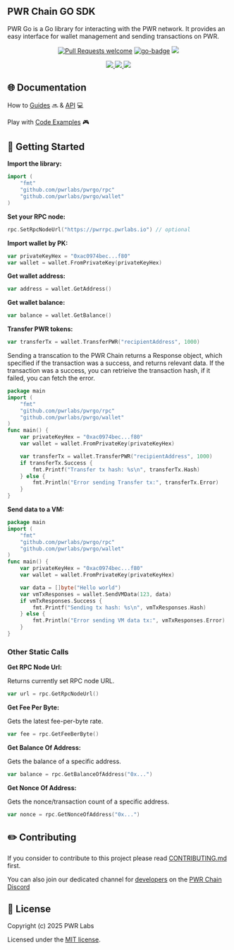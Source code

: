 ## PWR Chain GO SDK

PWR Go is a Go library for interacting with the PWR network.
It provides an easy interface for wallet management and sending transactions on PWR.

<div align="center">
<!-- markdownlint-restore -->

[![Pull Requests welcome](https://img.shields.io/badge/PRs-welcome-ff69b4.svg?style=flat-square)](https://github.com/pwrlabs/pwrgo/issues?q=is%3Aissue+is%3Aopen+label%3A%22help+wanted%22)
[![go-badge](https://pkg.go.dev/badge/github.com/pwrlabs/pwrgo)](https://pkg.go.dev/github.com/pwrlabs/pwrgo)
<a href="https://github.com/pwrlabs/pwrgo/blob/main/LICENSE/">
  <img src="https://img.shields.io/badge/license-MIT-black">
</a>
<!-- <a href="https://github.com/pwrlabs/pwrgo/stargazers">
  <img src='https://img.shields.io/github/stars/pwrlabs/pwrgo?color=yellow' />
</a> -->
<a href="https://pwrlabs.io/">
  <img src="https://img.shields.io/badge/powered_by-PWR Chain-navy">
</a>
<a href="https://www.youtube.com/@pwrlabs">
  <img src="https://img.shields.io/badge/Community%20calls-Youtube-red?logo=youtube"/>
</a>
<a href="https://twitter.com/pwrlabs">
  <img src="https://img.shields.io/twitter/follow/pwrlabs?style=social"/>
</a>

</div>

## 🌐 Documentation

How to [Guides](https://docs.pwrlabs.io/pwrchain/overview) 🔜 & [API](https://docs.pwrlabs.io/developers/developing-on-pwr-chain/what-is-a-decentralized-application) 💻

Play with [Code Examples](https://github.com/keep-pwr-strong/pwr-examples/) 🎮

## 💫 Getting Started

**Import the library:**

```go
import (
    "fmt"
    "github.com/pwrlabs/pwrgo/rpc"
    "github.com/pwrlabs/pwrgo/wallet"
)
```

**Set your RPC node:**

```go
rpc.SetRpcNodeUrl("https://pwrrpc.pwrlabs.io") // optional
```

**Import wallet by PK:**

```go
var privateKeyHex = "0xac0974bec...f80"
var wallet = wallet.FromPrivateKey(privateKeyHex)
```

**Get wallet address:**

```go
var address = wallet.GetAddress()
```

**Get wallet balance:**

```go
var balance = wallet.GetBalance()
```

**Transfer PWR tokens:**

```go
var transferTx = wallet.TransferPWR("recipientAddress", 1000)
```

Sending a transcation to the PWR Chain returns a Response object, which specified if the transaction was a success, and returns relevant data.
If the transaction was a success, you can retrieive the transaction hash, if it failed, you can fetch the error.

```go
package main
import (
    "fmt"
    "github.com/pwrlabs/pwrgo/rpc"
    "github.com/pwrlabs/pwrgo/wallet"
)
func main() {
    var privateKeyHex = "0xac0974bec...f80"
    var wallet = wallet.FromPrivateKey(privateKeyHex)

    var transferTx = wallet.TransferPWR("recipientAddress", 1000)
    if transferTx.Success {
        fmt.Printf("Transfer tx hash: %s\n", transferTx.Hash)
    } else {
        fmt.Println("Error sending Transfer tx:", transferTx.Error)
    }
}
```

**Send data to a VM:**

```go
package main
import (
    "fmt"
    "github.com/pwrlabs/pwrgo/rpc"
    "github.com/pwrlabs/pwrgo/wallet"
)
func main() {
    var privateKeyHex = "0xac0974bec...f80"
    var wallet = wallet.FromPrivateKey(privateKeyHex)

    var data = []byte("Hello world")
    var vmTxResponses = wallet.SendVMData(123, data)
    if vmTxResponses.Success {
        fmt.Printf("Sending tx hash: %s\n", vmTxResponses.Hash)
    } else {
        fmt.Println("Error sending VM data tx:", vmTxResponses.Error)
    }
}
```

### Other Static Calls

**Get RPC Node Url:**

Returns currently set RPC node URL.

```go
var url = rpc.GetRpcNodeUrl()
```

**Get Fee Per Byte:**

Gets the latest fee-per-byte rate.

```go
var fee = rpc.GetFeeBerByte()
```

**Get Balance Of Address:**

Gets the balance of a specific address.

```go
var balance = rpc.GetBalanceOfAddress("0x...")
```

**Get Nonce Of Address:**

Gets the nonce/transaction count of a specific address.

```go
var nonce = rpc.GetNonceOfAddress("0x...")
```

## ✏️ Contributing

If you consider to contribute to this project please read [CONTRIBUTING.md](https://github.com/pwrlabs/pwrgo/blob/main/CONTRIBUTING.md) first.

You can also join our dedicated channel for [developers](https://discord.com/channels/1141787507189624992/1180224756033790014) on the [PWR Chain Discord](https://discord.com/invite/YASmBk9EME)

## 📜 License

Copyright (c) 2025 PWR Labs

Licensed under the [MIT license](https://github.com/pwrlabs/pwrgo/blob/main/LICENSE).

